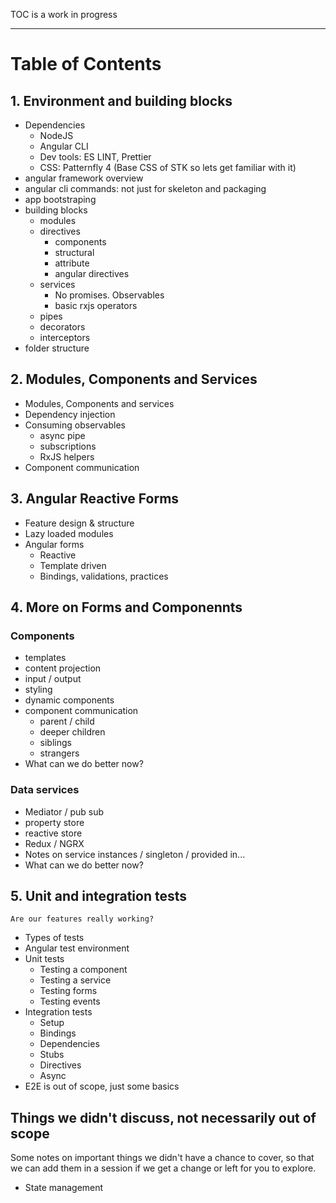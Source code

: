 
TOC is a work in progress
***

# Table of Contents

## 1. Environment and building blocks
 - Dependencies
    - NodeJS
    - Angular CLI
    - Dev tools: ES LINT, Prettier
    - CSS: Patternfly 4 (Base CSS of STK so lets get familiar with it)
 - angular framework overview
 - angular cli commands: not just for skeleton and packaging
 - app bootstraping
 - building blocks
    - modules
    - directives
        - components
        - structural
        - attribute
        - angular directives
    - services
        - No promises. Observables
        - basic rxjs operators
    - pipes
    - decorators
    - interceptors
 - folder structure


## 2. Modules, Components and Services
- Modules, Components and services
- Dependency injection
- Consuming observables
    - async pipe
    - subscriptions
    - RxJS helpers
- Component communication


## 3. Angular Reactive Forms
 - Feature design & structure
 - Lazy loaded modules
 - Angular forms
    - Reactive
    - Template driven
    - Bindings, validations, practices


## 4. More on Forms and Componennts

### Components
 - templates
 - content projection
 - input / output
 - styling
 - dynamic components
 - component communication
    - parent / child
    - deeper children
    - siblings
    - strangers
- What can we do better now?

### Data services
 - Mediator / pub sub
 - property store
 - reactive store
 - Redux / NGRX
 - Notes on service instances / singleton / provided in...
 - What can we do better now?

## 5. Unit and integration tests
    Are our features really working?
- Types of tests
- Angular test environment
- Unit tests
    - Testing a component
    - Testing a service
    - Testing forms
    - Testing events
- Integration tests
    - Setup
    - Bindings
    - Dependencies
    - Stubs
    - Directives
    - Async
- E2E is out of scope, just some basics

## Things we didn't discuss, not necessarily out of scope
Some notes on important things we didn't have a chance to cover, so that we can add them in a session if we get a change or left for you to explore.

- State management
